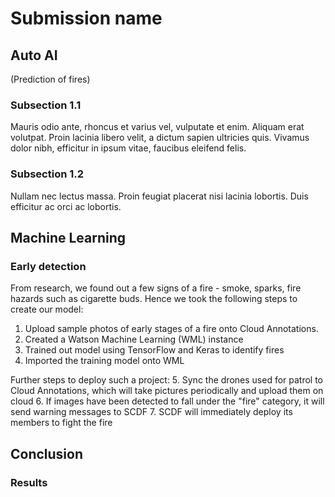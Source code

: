 # Submission name



## Auto AI 
(Prediction of fires)



### Subsection 1.1

Mauris odio ante, rhoncus et varius vel, vulputate et enim. Aliquam erat volutpat. Proin lacinia libero velit, a dictum sapien ultricies quis. Vivamus dolor nibh, efficitur in ipsum vitae, faucibus eleifend felis.

### Subsection 1.2

Nullam nec lectus massa. Proin feugiat placerat nisi lacinia lobortis. Duis efficitur ac orci ac lobortis.

## Machine Learning 

### Early detection

From research, we found out a few signs of a fire - smoke, sparks, fire hazards such as cigarette buds. Hence we took the following steps to create our model:
1. Upload sample photos of early stages of a fire onto Cloud Annotations. 
2. Created a Watson Machine Learning (WML) instance
3. Trained out model using TensorFlow and Keras to identify fires
4. Imported the training model onto WML

Further steps to deploy such a project:
5. Sync the drones used for patrol to Cloud Annotations, which will take pictures periodically and upload them on cloud
6. If images have been detected to fall under the "fire" category, it will send warning messages to SCDF
7. SCDF will immediately deploy its members to fight the fire

## Conclusion


### Results

